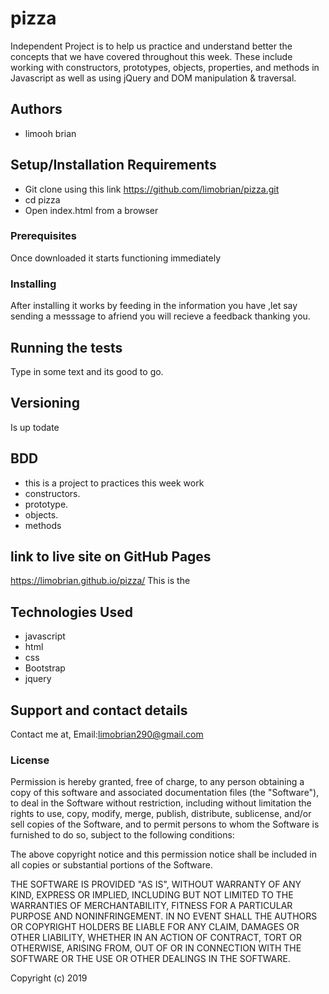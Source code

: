 
# pizza 

 Independent Project is to help us practice and understand better the concepts that we have covered throughout this week. These include working with constructors, prototypes, objects, properties, and methods in Javascript as well as using jQuery and DOM manipulation & traversal.


## Authors

* limooh brian


## Setup/Installation Requirements
* Git clone using this link https://github.com/limobrian/pizza.git
* cd pizza
* Open index.html from a browser

### Prerequisites
Once downloaded it starts functioning immediately

### Installing
After installing it works by feeding in the information you have ,let say sending a messsage to afriend you will recieve a feedback thanking you.

## Running the tests

Type in some text and its good to go.



## Versioning

Is up todate


## BDD
 * this is a project to practices this week work
 * constructors.
* prototype.
* objects.
* methods


 ## link to live site on GitHub Pages
https://limobrian.github.io/pizza/
This is the  

## Technologies Used
* javascript
* html
* css
* Bootstrap
* jquery

## Support and contact details
Contact me at,
Email:limobrian290@gmail.com


### License
Permission is hereby granted, free of charge, to any person obtaining a copy
of this software and associated documentation files (the "Software"), to deal
in the Software without restriction, including without limitation the rights
to use, copy, modify, merge, publish, distribute, sublicense, and/or sell
copies of the Software, and to permit persons to whom the Software is
furnished to do so, subject to the following conditions:

The above copyright notice and this permission notice shall be included in all
copies or substantial portions of the Software.

THE SOFTWARE IS PROVIDED "AS IS", WITHOUT WARRANTY OF ANY KIND, EXPRESS OR
IMPLIED, INCLUDING BUT NOT LIMITED TO THE WARRANTIES OF MERCHANTABILITY,
FITNESS FOR A PARTICULAR PURPOSE AND NONINFRINGEMENT. IN NO EVENT SHALL THE
AUTHORS OR COPYRIGHT HOLDERS BE LIABLE FOR ANY CLAIM, DAMAGES OR OTHER
LIABILITY, WHETHER IN AN ACTION OF CONTRACT, TORT OR OTHERWISE, ARISING FROM,
OUT OF OR IN CONNECTION WITH THE SOFTWARE OR THE USE OR OTHER DEALINGS IN THE
SOFTWARE.

Copyright (c) 2019 